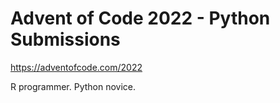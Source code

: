 # Advent of Code 2022 - Python Submissions

https://adventofcode.com/2022

R programmer. Python novice.
